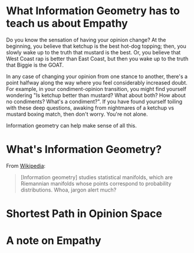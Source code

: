 # What Information Geometry has to teach us about Empathy

Do you know the sensation of having your opinion change? At the beginning, you believe that ketchup is the best hot-dog topping; then, you slowly wake up to the truth that mustard is the best. Or, you believe that West Coast rap is better than East Coast, but then you wake up to the truth that Biggie is the GOAT.

In any case of changing your opinion from one stance to another, there's a point halfway along the way where you feel considerably increased doubt. For example, in your condiment-opinion transition, you might find yourself wondering "Is ketchup better than mustard? What about both? How about no condiments? What's a condiment?". If you have found yourself toiling with these deep questions, awaking from nightmares of a ketchup vs mustard boxing match, then don't worry. You're not alone.

Information geometry can help make sense of all this.

# What's Information Geometry?
From [Wikipedia](https://en.wikipedia.org/wiki/Information_geometry):
> [Information geometry] studies statistical manifolds, which are Riemannian manifolds whose points correspond to probability distributions.
Whoa, jargon alert much?

# Shortest Path in Opinion Space

# A note on Empathy
